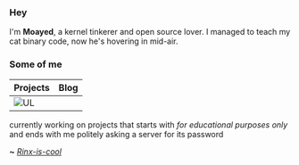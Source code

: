 ### Hey

I'm **Moayed**, a kernel tinkerer and open source lover. I managed to teach my cat binary code, now he's hovering in mid-air.

### Some of me
|     **Projects**     |      **Blog**        |
| :-------------------- | :-------------------- |
| ![UL](https://github.com/0xRinx/0xRinx/assets/96206184/3d80b434-a459-4943-bde9-ccada98b2a8c) |<!-- blog starts --><!-- blog ends --> 

currently working on projects that starts with _for educational purposes only_ and ends with me politely asking a server for its password

**~** [_Rinx-is-cool_](https://0xRinx.is-cool.dev)
